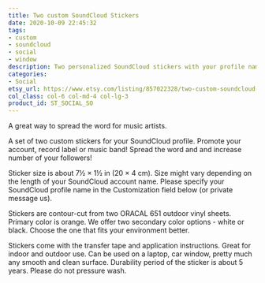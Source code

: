 ```yaml
---
title: Two custom SoundCloud Stickers
date: 2020-10-09 22:45:32
tags:
- custom
- soundcloud
- social
- window
description: Two personalized SoundCloud stickers with your profile name. Made from premium outdoor glossy vinyls. Available in orange and white or orange and black colors.
categories:
- Social
etsy_url: https://www.etsy.com/listing/857022328/two-custom-soundcloud-profile-name-vinyl
col_class: col-6 col-md-4 col-lg-3
product_id: ST_SOCIAL_SO
---
```


A great way to spread the word for music artists.

<!-- more -->
<!-- {% asset_img content-image custom-personal-facebook-profile-name-sticker.jpg 'Personal Facebook profile name sticker"Personal Facebook profile name sticker"' %} -->

A set of two custom stickers for your SoundCloud profile. Promote your account, record label or music band! Spread the word and and increase number of your followers!

Sticker size is about 7½ × 1½ in (20 × 4 cm). Size might vary depending on the length of your SoundCloud account name. Please specify your SoundCloud profile name in the Customization field below (or private message us).

Stickers are contour-cut from two ORACAL 651 outdoor vinyl sheets. Primary color is orange. We offer two secondary color options - white or black. Choose the one that fits your environment better.

Stickers come with the transfer tape and application instructions. Great for indoor and outdoor use. Can be used on a laptop, car window, pretty much any smooth and clean surface. Durability period of the sticker is about 5 years. Please do not pressure wash.